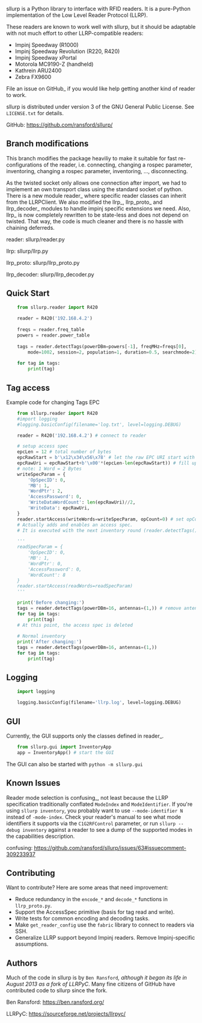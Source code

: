 sllurp is a Python library to interface with RFID readers.
It is a pure-Python implementation of the Low Level Reader Protocol (LLRP).

These readers are known to work well with sllurp, but it should be adaptable
with not much effort to other LLRP-compatible readers:

- Impinj Speedway (R1000)
- Impinj Speedway Revolution (R220, R420)
- Impinj Speedway xPortal
- Motorola MC9190-Z (handheld)
- Kathrein ARU2400
- Zebra FX9600

File an issue on GitHub_ if you would like help getting another kind of reader to work.

sllurp is distributed under version 3 of the GNU General Public License.  See
``LICENSE.txt`` for details.

GitHub: https://github.com/ransford/sllurp/


Branch modifications
--------------------

This branch modifies the package heaviliy to make it suitable for fast re-configurations of the reader, 
i.e. connecting, changing a rospec parameter, inventoring, changing a rospec parameter, inventoring, ..., disconnecting.


As the twisted socket only allows one connection after import, we had to implement an own transport class using the standard socket of python.
There is a new module reader_ where specific reader classes can inherit from the LLRPClient.
We also modified the llrp_, llrp_proto_ and llrp_decoder_ modules to handle impinj specific extensions we need.
Also, llrp_ is now completely rewritten to be state-less and does not depend on twisted.
That way, the code is much cleaner and there is no hassle with chaining deferreds.

reader: sllurp/reader.py

llrp: sllurp/llrp.py

llrp_proto: sllurp/llrp_proto.py

llrp_decoder: sllurp/llrp_decoder.py


Quick Start
-----------

``` python
	from sllurp.reader import R420
	
	reader = R420('192.168.4.2')
	
	freqs = reader.freq_table
	powers = reader.power_table
	
	tags = reader.detectTags(powerDBm=powers[-1], freqMHz=freqs[0], 
		mode=1002, session=2, population=1, duration=0.5, searchmode=2)
	
	for tag in tags:
		print(tag)
```
Tag access
-----------

Example code for changing Tags EPC

``` python
	from sllurp.reader import R420
	#import logging
	#logging.basicConfig(filename='log.txt', level=logging.DEBUG)

	reader = R420('192.168.4.2') # connect to reader

	# setup access spec
	epcLen = 12 # total number of bytes
	epcRawStart = b'\x12\x34\x56\x78' # let the raw EPC URI start with these bytes
	epcRawUri = epcRawStart+b'\x00'*(epcLen-len(epcRawStart)) # fill up with zeros
	# note: 1 Word = 2 Bytes
	writeSpecParam = {
		'OpSpecID': 0,
		'MB': 1,
		'WordPtr': 2,
		'AccessPassword': 0,
		'WriteDataWordCount': len(epcRawUri)//2,
		'WriteData': epcRawUri,
	}
	reader.startAccess(writeWords=writeSpecParam, opCount=0) # set opCount to 1 to stop after 1 write operation
	# Actually adds and enables an access spec.
	# It is executed with the next inventory round (reader.detectTags())

	'''
	readSpecParam = {
		'OpSpecID': 0,
		'MB': 1,
		'WordPtr': 0,
		'AccessPassword': 0,
		'WordCount': 8
	}
	reader.startAccess(readWords=readSpecParam)
	'''

	print('Before changing:')
	tags = reader.detectTags(powerDBm=16, antennas=(1,)) # remove antennas argument or set to (0,) to use all antenna ports
	for tag in tags:
		print(tag)
	# At this point, the access spec is deleted
	
	# Normal inventory
	print('After changing:')
	tags = reader.detectTags(powerDBm=16, antennas=(1,))
	for tag in tags:
		print(tag)
```
Logging
------------
``` python
    import logging
	
	logging.basicConfig(filename='llrp.log', level=logging.DEBUG)
```
GUI
------------

Currently, the GUI supports only the classes defined in reader_.

``` python
	from sllurp.gui import InventoryApp
	app = InventoryApp() # start the GUI
``````
The GUI can also be started with ``python -m sllurp.gui``

Known Issues
------------

Reader mode selection is confusing_, not least because the LLRP specification
traditionally conflated ``ModeIndex`` and ``ModeIdentifier``.  If you're using
``sllurp inventory``, you probably want to use ``--mode-identifier N`` instead
of ``-mode-index``.  Check your reader's manual to see what mode identifiers it
supports via the ``C1G2RFControl`` parameter, or run ``sllurp --debug
inventory`` against a reader to see a dump of the supported modes in the
capabilities description.

confusing: https://github.com/ransford/sllurp/issues/63#issuecomment-309233937

Contributing
------------

Want to contribute?  Here are some areas that need improvement:

- Reduce redundancy in the ``encode_*`` and ``decode_*`` functions in
  ``llrp_proto.py``.
- Support the AccessSpec primitive (basis for tag read and write).
- Write tests for common encoding and decoding tasks.
- Make ``get_reader_config`` use the ``fabric`` library to connect to readers
  via SSH.
- Generalize LLRP support beyond Impinj readers.  Remove Impinj-specific
  assumptions.

Authors
-------

Much of the code in sllurp is by `Ben Ransford`_, although it began its life in
August 2013 as a fork of LLRPyC_.  Many fine citizens of GitHub have
contributed code to sllurp since the fork.

Ben Ransford: https://ben.ransford.org/

LLRPyC: https://sourceforge.net/projects/llrpyc/
